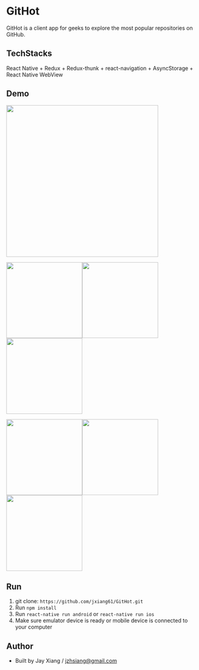 # GitHot

GitHot is a client app for geeks to explore the most popular repositories on GitHub.

## TechStacks
React Native + Redux + Redux-thunk + react-navigation + AsyncStorage + React Native WebView

## Demo

<img src="https://github.com/jxiang61/GitHot/blob/master/images/0.png" margin-right='20px' width="400">  

<img src="https://github.com/jxiang61/GitHot/blob/master/images/1.png" width="200"><img src="https://github.com/jxiang61/GitHot/blob/master/images/2.png" width="200">  <img src="https://github.com/jxiang61/GitHot/blob/master/images/3.png" width="200">

<img src="https://github.com/jxiang61/GitHot/blob/master/images/4.png" width="200"><img src="https://github.com/jxiang61/GitHot/blob/master/images/5.png" width="200">  <img src="https://github.com/jxiang61/GitHot/blob/master/images/6.png" width="200">

## Run

1. git clone: `https://github.com/jxiang61/GitHot.git`
2. Run `npm install` 
3. Run `react-native run android` or `react-native run ios`
4. Make sure emulator device is ready or mobile device is connected to your computer

## Author
* Built by Jay Xiang / jzhsiang@gmail.com

